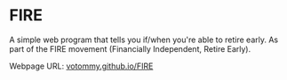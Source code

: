 # FIRE
A simple web program that tells you if/when you're able to retire early. As part of the FIRE movement (Financially Independent, Retire Early).

Webpage URL: [votommy.github.io/FIRE](https://votommy.github.io/FIRE/index.html)
